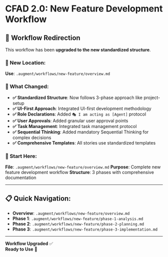 # CFAD 2.0: New Feature Development Workflow

## 🔄 **Workflow Redirection**

This workflow has been **upgraded to the new standardized structure**.

### **📁 New Location**: 
**Use**: `.augment/workflows/new-feature/overview.md`

### **🎯 What Changed**:
- **✅ Standardized Structure**: Now follows 3-phase approach like project-setup
- **✅ UI-First Approach**: Integrated UI-first development methodology
- **✅ Role Declarations**: Added `🎭 I am acting as [Agent]` protocol
- **✅ User Approvals**: Added granular user approval points
- **✅ Task Management**: Integrated task management protocol
- **✅ Sequential Thinking**: Added mandatory Sequential Thinking for complex decisions
- **✅ Comprehensive Templates**: All stories use standardized templates

### **🚀 Start Here**:
**File**: `.augment/workflows/new-feature/overview.md`
**Purpose**: Complete new feature development workflow
**Structure**: 3 phases with comprehensive documentation

---

## 📋 **Quick Navigation**:

- **Overview**: `.augment/workflows/new-feature/overview.md`
- **Phase 1**: `.augment/workflows/new-feature/phase-1-analysis.md`
- **Phase 2**: `.augment/workflows/new-feature/phase-2-planning.md`
- **Phase 3**: `.augment/workflows/new-feature/phase-3-implementation.md`

---

**Workflow Upgraded** ✅  
**Ready to Use** 🚀
